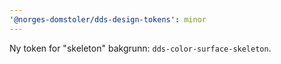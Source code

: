 ```yaml
---
'@norges-domstoler/dds-design-tokens': minor
---
```


Ny token for "skeleton" bakgrunn: `dds-color-surface-skeleton`.
